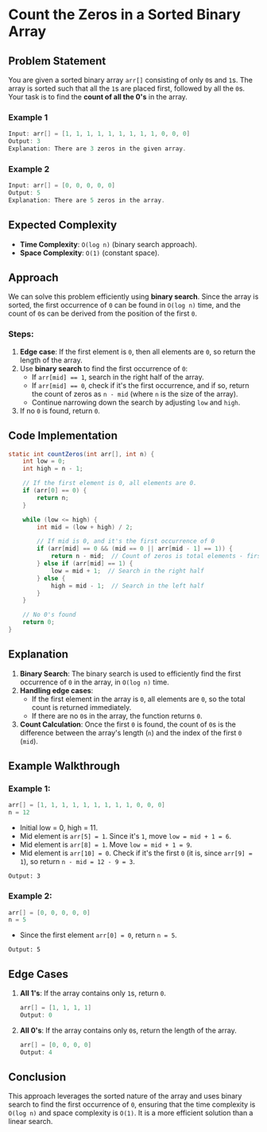 
# Count the Zeros in a Sorted Binary Array

## Problem Statement

You are given a sorted binary array `arr[]` consisting of only `0`s and `1`s. The array is sorted such that all the `1`s are placed first, followed by all the `0`s. Your task is to find the **count of all the 0's** in the array.

### Example 1

```java
Input: arr[] = [1, 1, 1, 1, 1, 1, 1, 1, 1, 0, 0, 0]
Output: 3
Explanation: There are 3 zeros in the given array.
```

### Example 2

```java
Input: arr[] = [0, 0, 0, 0, 0]
Output: 5
Explanation: There are 5 zeros in the array.
```

## Expected Complexity

- **Time Complexity**: `O(log n)` (binary search approach).
- **Space Complexity**: `O(1)` (constant space).

## Approach

We can solve this problem efficiently using **binary search**. Since the array is sorted, the first occurrence of `0` can be found in `O(log n)` time, and the count of `0`s can be derived from the position of the first `0`.

### Steps:
1. **Edge case**: If the first element is `0`, then all elements are `0`, so return the length of the array.
2. Use **binary search** to find the first occurrence of `0`:
   - If `arr[mid] == 1`, search in the right half of the array.
   - If `arr[mid] == 0`, check if it's the first occurrence, and if so, return the count of zeros as `n - mid` (where `n` is the size of the array).
   - Continue narrowing down the search by adjusting `low` and `high`.
3. If no `0` is found, return `0`.

## Code Implementation

```java
static int countZeros(int arr[], int n) {
    int low = 0;
    int high = n - 1;

    // If the first element is 0, all elements are 0.
    if (arr[0] == 0) {
        return n;
    }

    while (low <= high) {
        int mid = (low + high) / 2;

        // If mid is 0, and it's the first occurrence of 0
        if (arr[mid] == 0 && (mid == 0 || arr[mid - 1] == 1)) {
            return n - mid;  // Count of zeros is total elements - first index of 0
        } else if (arr[mid] == 1) {
            low = mid + 1;  // Search in the right half
        } else {
            high = mid - 1;  // Search in the left half
        }
    }

    // No 0's found
    return 0;
}
```

## Explanation

1. **Binary Search**: The binary search is used to efficiently find the first occurrence of `0` in the array, in `O(log n)` time.
2. **Handling edge cases**: 
   - If the first element in the array is `0`, all elements are `0`, so the total count is returned immediately.
   - If there are no `0`s in the array, the function returns `0`.
3. **Count Calculation**: Once the first `0` is found, the count of `0`s is the difference between the array's length (`n`) and the index of the first `0` (`mid`).

## Example Walkthrough

### Example 1:
```java
arr[] = [1, 1, 1, 1, 1, 1, 1, 1, 1, 0, 0, 0]
n = 12
```
- Initial low = 0, high = 11.
- Mid element is `arr[5] = 1`. Since it's `1`, move `low = mid + 1 = 6`.
- Mid element is `arr[8] = 1`. Move `low = mid + 1 = 9`.
- Mid element is `arr[10] = 0`. Check if it's the first `0` (it is, since `arr[9] = 1`), so return `n - mid = 12 - 9 = 3`.

```
Output: 3
```

### Example 2:
```java
arr[] = [0, 0, 0, 0, 0]
n = 5
```
- Since the first element `arr[0] = 0`, return `n = 5`.

```
Output: 5
```

## Edge Cases

1. **All 1's**: If the array contains only `1`s, return `0`.
   ```java
   arr[] = [1, 1, 1, 1]
   Output: 0
   ```
2. **All 0's**: If the array contains only `0`s, return the length of the array.
   ```java
   arr[] = [0, 0, 0, 0]
   Output: 4
   ```

## Conclusion

This approach leverages the sorted nature of the array and uses binary search to find the first occurrence of `0`, ensuring that the time complexity is `O(log n)` and space complexity is `O(1)`. It is a more efficient solution than a linear search.
